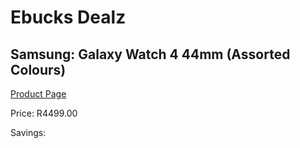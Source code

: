 
# Ebucks Dealz
## Samsung: Galaxy Watch 4 44mm (Assorted Colours)
[Product Page](https://www.ebucks.com/web/shop/productSelected.do?prodId=1225920591&catId=842825135)

Price: R4499.00

Savings: 


	